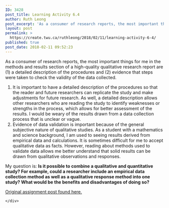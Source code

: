 ```yaml
---
ID: 3428
post_title: Learning Activity 6.4
author: Ruth Leong
post_excerpt: 'As a consumer of research reports, the most important things for me in the methods and results section of a high-quality qualitative research report are (1) a detailed description of the procedures and (2) evidence that steps were taken to check the validity of the data collected. It is important to have a detailed description [&hellip;]'
layout: post
permalink: >
  https://create.twu.ca/ruthleong/2018/02/11/learning-activity-6-4/
published: true
post_date: 2018-02-11 09:52:23
---
```

As a consumer of research reports, the most important things for me in the methods and results section of a high-quality qualitative research report are (1) a detailed description of the procedures and (2) evidence that steps were taken to check the validity of the data collected.

<ol>
<li>It is important to have a detailed description of the procedures so that the reader and future researchers can replicate the study and make adjustments for future research. As well, a detailed description allows other researchers who are reading the study to identify weaknesses or strengths in the process, which allows for better assessment of the results. I would be weary of the results drawn from a data collection process that is unclear or vague.</li>
<li>Evidence of data validation is important because of the general subjective nature of qualitative studies. As a student with a mathematics and science background, I am used to seeing results derived from empirical data and calculations. It is sometimes difficult for me to accept qualitative data as facts. However, reading about methods used to validate data allows me better understand that solid results can be drawn from qualitative observations and responses.</li>
</ol>

My question is: <strong>Is it possible to combine a qualitative and quantitative study? For example, could a researcher include an empirical data collection method as well as a qualitative response method into one study? What would be the benefits and disadvantages of doing so? </strong>

<a href="https://create.twu.ca/ldrs591-sp18/unit-6-learning-activities/">Original assignment post found here.</a>

<div id="themify_builder_content-456" data-postid="456" class="themify_builder_content themify_builder_content-456 themify_builder">

    </div>

<!-- /themify_builder_content -->